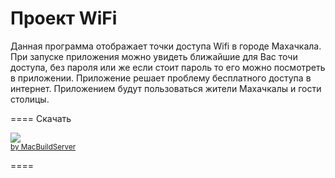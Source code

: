 Проект  WiFi
====

Данная программа отображает точки доступа Wifi в городе Махачкала.
При запуске приложения можно увидеть ближайшие для Вас точи доступа, без пароля или же если стоит пароль 
то его можно посмотреть в приложении.
Приложение решает проблему бесплатного доступа в интернет.
Приложением будут пользоваться жители Махачкалы и гости столицы.

====
Скачать

<!-- MacBuildServer Install Button -->
<div class="macbuildserver-block">
    <a class="macbuildserver-button" href="http://macbuildserver.com/project/github/build/?xcode_project=WiFi+map.xcodeproj&amp;target=Wifi&amp;repo_url=git%40github.com%3AKurbanovRamazan%2FWiFi-map.git&amp;build_conf=Release" target="_blank"><img src="http://com.macbuildserver.github.s3-website-us-east-1.amazonaws.com/button_up.png"/></a><br/><sup><a href="http://macbuildserver.com/github/opensource/" target="_blank">by MacBuildServer</a></sup>
</div>
<!-- MacBuildServer Install Button -->


====

